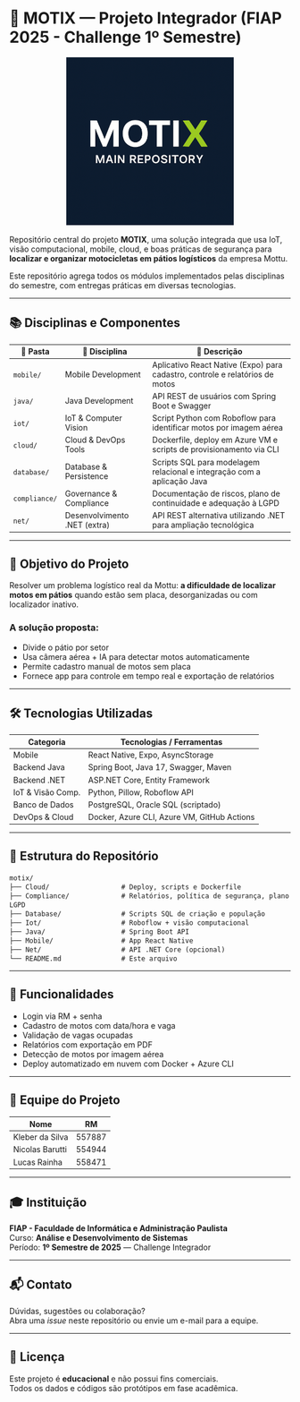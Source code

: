 # 🚀 MOTIX — Projeto Integrador (FIAP 2025 - Challenge 1º Semestre)

<p align="center">
  <img src="capa.png" alt="MOTIX - Main Repository" width="300"/>
</p>


Repositório central do projeto **MOTIX**, uma solução integrada que usa IoT, visão computacional, mobile, cloud, e boas práticas de segurança para **localizar e organizar motocicletas em pátios logísticos** da empresa Mottu.

Este repositório agrega todos os módulos implementados pelas disciplinas do semestre, com entregas práticas em diversas tecnologias.

---

## 📚 Disciplinas e Componentes

| 📂 Pasta            | 📘 Disciplina                  | 💬 Descrição                                                                 |
|---------------------|--------------------------------|------------------------------------------------------------------------------|
| `mobile/`           | Mobile Development             | Aplicativo React Native (Expo) para cadastro, controle e relatórios de motos |
| `java/`             | Java Development               | API REST de usuários com Spring Boot e Swagger                              |
| `iot/`              | IoT & Computer Vision          | Script Python com Roboflow para identificar motos por imagem aérea          |
| `cloud/`            | Cloud & DevOps Tools           | Dockerfile, deploy em Azure VM e scripts de provisionamento via CLI         |
| `database/`         | Database & Persistence         | Scripts SQL para modelagem relacional e integração com a aplicação Java     |
| `compliance/`       | Governance & Compliance        | Documentação de riscos, plano de continuidade e adequação à LGPD             |
| `net/`              | Desenvolvimento .NET (extra)   | API REST alternativa utilizando .NET para ampliação tecnológica              |

---

## 🎯 Objetivo do Projeto

Resolver um problema logístico real da Mottu: **a dificuldade de localizar motos em pátios** quando estão sem placa, desorganizadas ou com localizador inativo.

### A solução proposta:
- Divide o pátio por setor
- Usa câmera aérea + IA para detectar motos automaticamente
- Permite cadastro manual de motos sem placa
- Fornece app para controle em tempo real e exportação de relatórios

---

## 🛠️ Tecnologias Utilizadas

| Categoria         | Tecnologias / Ferramentas                         |
|-------------------|---------------------------------------------------|
| Mobile            | React Native, Expo, AsyncStorage                  |
| Backend Java      | Spring Boot, Java 17, Swagger, Maven              |
| Backend .NET      | ASP.NET Core, Entity Framework                    |
| IoT & Visão Comp. | Python, Pillow, Roboflow API                      |
| Banco de Dados    | PostgreSQL, Oracle SQL (scriptado)                |
| DevOps & Cloud    | Docker, Azure CLI, Azure VM, GitHub Actions       |


---

## 📂 Estrutura do Repositório

```
motix/
├── Cloud/                  # Deploy, scripts e Dockerfile
├── Compliance/             # Relatórios, política de segurança, plano LGPD
├── Database/               # Scripts SQL de criação e população
├── Iot/                    # Roboflow + visão computacional
├── Java/                   # Spring Boot API
├── Mobile/                 # App React Native
├── Net/                    # API .NET Core (opcional)
└── README.md               # Este arquivo

```

---

## 📱 Funcionalidades

- Login via RM + senha
- Cadastro de motos com data/hora e vaga
- Validação de vagas ocupadas
- Relatórios com exportação em PDF
- Detecção de motos por imagem aérea
- Deploy automatizado em nuvem com Docker + Azure CLI

---

## 👥 Equipe do Projeto

| Nome               | RM      |
|--------------------|---------|
| Kleber da Silva    | 557887  |
| Nicolas Barutti    | 554944  |
| Lucas Rainha       | 558471  |

---

## 🎓 Instituição

**FIAP - Faculdade de Informática e Administração Paulista**  
Curso: **Análise e Desenvolvimento de Sistemas**  
Período: **1º Semestre de 2025** — Challenge Integrador

---

## 📬 Contato

Dúvidas, sugestões ou colaboração?  
Abra uma *issue* neste repositório ou envie um e-mail para a equipe.

---

## 📝 Licença

Este projeto é **educacional** e não possui fins comerciais.  
Todos os dados e códigos são protótipos em fase acadêmica.
